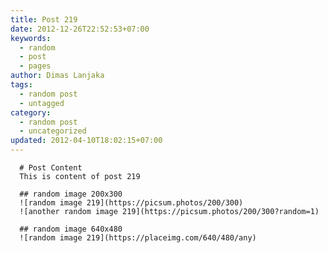 ```yaml
---
title: Post 219
date: 2012-12-26T22:52:53+07:00
keywords:
  - random
  - post
  - pages
author: Dimas Lanjaka
tags:
  - random post
  - untagged
category:
  - random post
  - uncategorized
updated: 2012-04-10T18:02:15+07:00
---
```


      # Post Content
      This is content of post 219

      ## random image 200x300
      ![random image 219](https://picsum.photos/200/300)
      ![another random image 219](https://picsum.photos/200/300?random=1)

      ## random image 640x480
      ![random image 219](https://placeimg.com/640/480/any)
      
